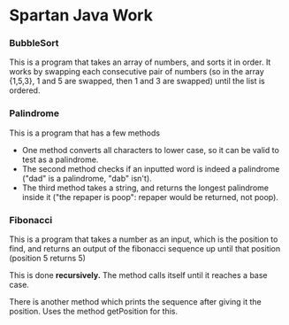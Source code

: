 # Spartan Java Work

### BubbleSort

This is a program that takes an array of numbers, and 
sorts it in order. It works by swapping each consecutive pair of 
numbers (so in the array {1,5,3}, 1 and 5 are swapped, then 1 and 
3 are swapped) until the list is ordered.

### Palindrome

This is a program that has a few methods
- One method converts all characters to lower case, so it can be valid
to test as a palindrome.
- The second method checks if an inputted word is indeed a 
palindrome ("dad" is a palindrome, "dab" isn't).
- The third method takes a string, and returns the longest palindrome
inside it ("the repaper is poop": repaper would be returned, not 
poop).

### Fibonacci
This is a program that takes a number as an input, which is the
position to find, and returns an output of the fibonacci sequence
up until that position (position 5 returns 5)

This is done __recursively.__ The method calls itself until it
reaches a base case.

There is another method which prints the sequence  after giving it the
position. Uses the method getPosition for this.


